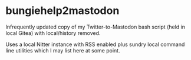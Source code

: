 # bungiehelp2mastodon
Infrequently updated copy of my Twitter-to-Mastodon bash script (held in local Gitea) with local/history removed.

Uses a local Nitter instance with RSS enabled plus sundry local command line utilities which I may list here at some point.
